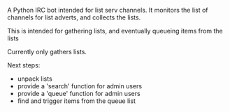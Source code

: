 A Python IRC bot intended for list serv channels. It monitors the list of
channels for list adverts, and collects the lists.

This is intended for gathering lists, and eventually queueing items from the
lists

Currently only gathers lists.

Next steps:
* unpack lists
* provide a 'search' function for admin users
* provide a 'queue' function for admin users
* find and trigger items from the queue list

